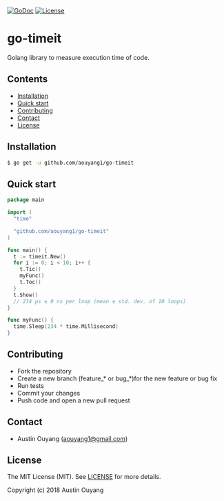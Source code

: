 [![GoDoc](https://godoc.org/github.com/aouyang1/go-timeit?status.svg)](https://godoc.org/github.com/aouyang1/go-timeit)
[![License](https://img.shields.io/badge/License-MIT-blue.svg)](https://opensource.org/licenses/MIT)

# go-timeit

Golang library to measure execution time of code.

## Contents
- [Installation](#installation)
- [Quick start](#quick-start)
- [Contributing](#contributing)
- [Contact](#contact)
- [License](#license)

## Installation
```sh
$ go get -u github.com/aouyang1/go-timeit
```

## Quick start
```go
package main

import (
  "time"

  "github.com/aouyang1/go-timeit"
)

func main() {
  t := timeit.New()
  for i := 0; i < 10; i++ {
    t.Tic()
    myFunc()
    t.Toc()
  }
  t.Show()
  // 234 µs ± 0 ns per loop (mean ± std. dev. of 10 loops)
}

func myFunc() {
  time.Sleep(234 * time.Millisecond)
}
```

## Contributing
* Fork the repository
* Create a new branch (feature_\* or bug_\*)for the new feature or bug fix
* Run tests
* Commit your changes
* Push code and open a new pull request

## Contact
* Austin Ouyang (aouyang1@gmail.com)

## License
The MIT License (MIT). See [LICENSE](https://github.com/matrix-profile-foundation/go-timeit/blob/master/LICENSE) for more details.

Copyright (c) 2018 Austin Ouyang
